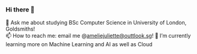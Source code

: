 ### Hi there 👋
💬 Ask me about studying BSc Computer Science in University of London, Goldsmiths!
<br>
📫 How to reach me: email me @ameliejuliette@outtlook.sg!
🌱 I’m currently learning more on Machine Learning and AI as well as Cloud
<!--
**ameliejuliette12/ameliejuliette12** is a ✨ _special_ ✨ repository because its `README.md` (this file) appears on your GitHub profile.

Here are some ideas to get you started:

- 🔭 I’m currently working on ...
- 🌱 I’m currently learning ...
- 👯 I’m looking to collaborate on ...
- 💬 Ask me about studying BSc Computer Science in University of London, Goldsmiths!
- 📫 How to reach me: enail me @ameliewibowo12@gmail.com!
- ⚡ Fun fact: ...
-->
